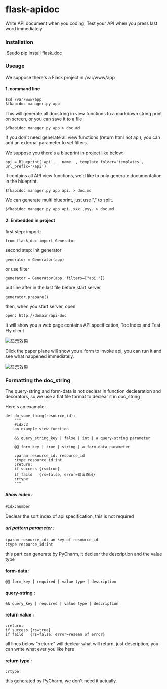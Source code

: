# flask-apidoc

Write API document when you coding, Test your API when you press last word immediately



### Installation

​    $sudo pip install flask_doc

### Useage

We suppose there's a Flask project in /var/www/app

#### 1. command line

    $cd /var/www/app
    $fkapidoc manager.py app

This will generate all docstring in view functions to a markdown string print on screen, or you can save it to a file

    $fkapidoc manager.py app > doc.md

If you don't need generate all view functions (return html not api), you can add an external parameter to set filters.

We suppose you there's a blueprint in project like below:

    api = Blueprint('api', __name__, template_folder='templates', url_prefix='/api')

It contains all API view functions, we'd like to only generate documentation in the blueprint.

    $fkapidoc manager.py app api. > doc.md

We can generate multi blueprint, just use "," to split.

    $fkapidoc manager.py app api.,xxx.,yyy. > doc.md


#### 2. Embedded in project

   first step: import:

    from flask_doc import Generator

   second step: init generator

    generator = Generator(app)

   or use filter

    generator = Generator(app, filters=["api."])

   put line after in the last file before start server

    generator.prepare()

   then, when you start server, open

    open: http://domain/api-doc

   It will show you a web page contains API specification, Toc Index and Test Fly client

   ![显示效果](http://ww3.sinaimg.cn/large/578b198bgw1fb7tz5of27j21kw0lfn0h.jpg)

   Click the paper plane will show you a form to invoke api, you can run it and see what happened immediately.

   ![显示效果](http://ww3.sinaimg.cn/large/578b198bgw1fb7u2y3vn5j21kw0jkdij.jpg)


### Formatting the doc_string

The query-string and form-data is not declear in function declearation and decorators, so we use a flat file format to declear it in doc_string

Here's an example:

    def do_some_thing(resource_id):
        """
        #idx:3
        an example view function

        && query_string_key | false | int | a query-string parameter

        @@ form_key | true | string | a form-data parameter

        :param resource_id: resource_id
        :type resource_id:int
        :return:
        if success {rs=true}
        if faild   {rs=false, error=错误原因}
        :rtype:
        """

##### Show index :

    #idx:number

Declear the sort index of api specification, this is not required


##### url pattern parameter :

    :param resource_id: an key of resource_id
    :type resource_id:int

 this part can generate by PyCharm, it declear the description and the value type

#### form-data :

    @@ form_key | required | value type | description

#### query-string :

    && query_key | required | value type | description

#### return value :

    :return:
    if success {rs=true}
    if faild   {rs=false, error=resean of error}

all lines below ":return:" will declear what will return, just description, you can write what ever you like here


#### return type :

    :rtype:

this generated by PyCharm, we don't need it actually.















